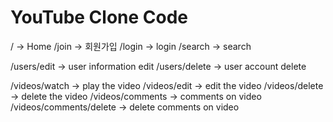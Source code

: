 # YouTube Clone Code

<!-- global router -->
/ -> Home
/join -> 회원가입
/login -> login
/search -> search

<!-- user router -->    
/users/edit -> user information edit
/users/delete -> user account delete

<!-- videos router -->
/videos/watch -> play the video
/videos/edit -> edit the video 
/videos/delete -> delete the video
/videos/comments -> comments on video
/videos/comments/delete -> delete comments on video

<!-- ./ current folder
../ get out ma folder
/ enter the folder -->